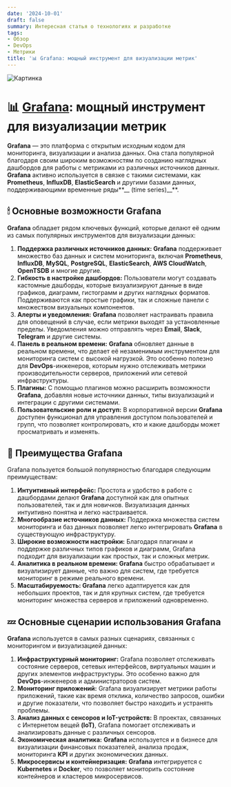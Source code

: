 ```yaml
---
date: '2024-10-01'
draft: false
summary: Интересная статья о технологиях и разработке
tags:
- Обзор
- DevOps
- Метрики
title: '📊 Grafana: мощный инструмент для визуализации метрик'
---
```


![Картинка](https://adamanr.github.io/blog/images/posts/image_43.jpg)

# 📊 [**Grafana**](https://grafana.com/): мощный инструмент для визуализации метрик

**Grafana** — это платформа с открытым исходным кодом для мониторинга, визуализации и анализа данных. Она стала популярной благодаря своим широким возможностям по созданию наглядных дашбордов для работы с метриками из различных источников данных. **Grafana** активно используется в связке с такими системами, как **Prometheus**, **InfluxDB**, **ElasticSearch** и другими базами данных, поддерживающими временные ряды**__ (time series)__**.

## 🕯 **Основные возможности Grafana**
**Grafana** обладает рядом ключевых функций, которые делают её одним из самых популярных инструментов для визуализации данных:
1. **__Поддержка различных источников данных:__ Grafana** поддерживает множество баз данных и систем мониторинга, включая **Prometheus**, **InfluxDB**, **MySQL**, **PostgreSQL**, **ElasticSearch**, **AWS CloudWatch**, **OpenTSDB** и многие другие.
2. **__Гибкость в настройке дашбордов:__** Пользователи могут создавать кастомные дашборды, которые визуализируют данные в виде графиков, диаграмм, гистограмм и других наглядных форматов. Поддерживаются как простые графики, так и сложные панели с множеством визуальных компонентов.
3. **__Алерты и уведомления:__** **Grafana** позволяет настраивать правила для оповещений в случае, если метрики выходят за установленные пределы. Уведомления можно отправлять через **Email**, **Slack**, **Telegram** и другие системы.
4. **__Панель в реальном времени:__** **Grafana** обновляет данные в реальном времени, что делает её незаменимым инструментом для мониторинга систем с высокой нагрузкой. Это особенно полезно для **DevOps**-инженеров, которым нужно отслеживать метрики производительности серверов, приложений или сетевой инфраструктуры.
5. **__Плагины:__** С помощью плагинов можно расширить возможности **Grafana**, добавляя новые источники данных, типы визуализаций и интеграции с другими системами.
6. **__Пользовательские роли и доступ:__** В корпоративной версии **Grafana** доступен функционал для управления доступом пользователей и групп, что позволяет контролировать, кто и какие дашборды может просматривать и изменять.

## 🤔 Преимущества Grafana
Grafana пользуется большой популярностью благодаря следующим преимуществам:
1. **__Интуитивный интерфейс:__** Простота и удобство в работе с дашбордами делают **Grafana** доступной как для опытных пользователей, так и для новичков. Визуализация данных интуитивно понятна и легко настраивается.
2. **__Многообразие источников данных:__** Поддержка множества систем мониторинга и баз данных позволяет легко интегрировать **Grafana** в существующую инфраструктуру.
3. **__Широкие возможности настройки:__** Благодаря плагинам и поддержке различных типов графиков и диаграмм,
Grafana подходит для визуализации как простых, так и сложных метрик.
4. **__Аналитика в реальном времени:__ Grafana** быстро обрабатывает и визуализирует данные, что важно для систем, где требуется мониторинг в режиме реального времени.
5. **__Масштабируемость:__ Grafana** легко адаптируется как для небольших проектов, так и для крупных систем, где требуется мониторинг множества серверов и приложений одновременно.

## 💤 Основные сценарии использования Grafana
**Grafana** используется в самых разных сценариях, связанных с мониторингом и визуализацией данных:
1. **__Инфраструктурный мониторинг:__** Grafana позволяет отслеживать состояние серверов, сетевых интерфейсов, виртуальных машин и других элементов инфраструктуры. Это особенно важно для **DevOps**-инженеров и администраторов систем.
2. **__Мониторинг приложений:__** Grafana визуализирует метрики работы приложений, такие как время отклика, количество запросов, ошибки и другие показатели, что позволяет быстро находить и устранять проблемы.
3. **__Анализ данных с сенсоров и IoT-устройств:__** В проектах, связанных с Интернетом вещей **__(IoT)__**, Grafana помогает отслеживать и анализировать данные с различных сенсоров.
4. **__Экономическая аналитика:__** **Grafana** используется и в бизнесе для визуализации финансовых показателей, анализа продаж, мониторинга **KPI** и других экономических данных.
5. **__Микросервисы и контейнеризация:__** **Grafana** интегрируется с **Kubernetes** и **Docker**, что позволяет мониторить состояние контейнеров и кластеров микросервисов.
